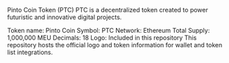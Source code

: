 Pinto Coin Token (PTC)
PTC is a decentralized token created to power futuristic and innovative digital projects.

Token name: Pinto Coin
Symbol: PTC
Network: Ethereum
Total Supply: 1,000,000 MEU
Decimals: 18
Logo: Included in this repository
This repository hosts the official logo and token information for wallet and token list integrations.
